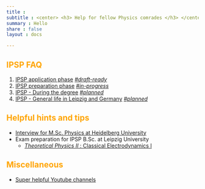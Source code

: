 ```yaml
---
title :    
subtitle : <center> <h3> Help for fellow Physics comrades </h3> </center>
summary : Hello
share : false
layout : docs

---
```

## <span style = "color:orange"> IPSP FAQ </span>

1. [IPSP application phase]({{<ref"ipsp/ipsp1_application_phase">}}) *<u>#draft-ready</u>*
2. [IPSP preparation phase]() *<u>#in-progress</u>*
3. [IPSP - During the degree]() *<u>#planned</u>*
4. [IPSP - General life in Leipzig and Germany]() *<u>#planned</u>*

## <span style = "color:orange"> Helpful hints and tips </span>

- [Interview for M.Sc. Physics at Heidelberg University]({{<ref"heidelberg/interview">}})
- Exam preparation for IPSP B.Sc. at Leipzig University
  - [ _Theoretical Physics II_ : Classical Electrodynamics I]({{<ref"tp2_exam_prep">}})

## <span style = "color:orange"> Miscellaneous  </span>
- [Super helpful Youtube channels]({{<ref"youtube_channels">}})

<!--
2. _Theoretical Physics III_ :  Classical Mechanics II, Classical Electrodynamics II (With Special relativity and Relativistic electrodynamics)
3. Theoretical Physics IV : Quantum Mechanics
-->
